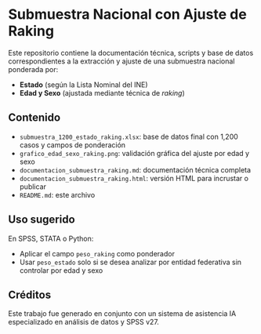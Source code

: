 
# Submuestra Nacional con Ajuste de Raking

Este repositorio contiene la documentación técnica, scripts y base de datos correspondientes a la extracción y ajuste de una submuestra nacional ponderada por:

- **Estado** (según la Lista Nominal del INE)
- **Edad y Sexo** (ajustada mediante técnica de *raking*)

## Contenido

- `submuestra_1200_estado_raking.xlsx`: base de datos final con 1,200 casos y campos de ponderación
- `grafico_edad_sexo_raking.png`: validación gráfica del ajuste por edad y sexo
- `documentacion_submuestra_raking.md`: documentación técnica completa
- `documentacion_submuestra_raking.html`: versión HTML para incrustar o publicar
- `README.md`: este archivo

## Uso sugerido

En SPSS, STATA o Python:
- Aplicar el campo `peso_raking` como ponderador
- Usar `peso_estado` solo si se desea analizar por entidad federativa sin controlar por edad y sexo

## Créditos

Este trabajo fue generado en conjunto con un sistema de asistencia IA especializado en análisis de datos y SPSS v27.
